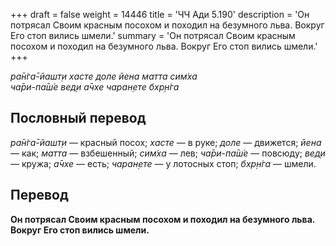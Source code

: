+++
draft = false
weight = 14446
title = 'ЧЧ Ади 5.190'
description = 'Он потрясал Своим красным посохом и походил на безумного льва. Вокруг Его стоп вились шмели.'
summary = 'Он потрясал Своим красным посохом и походил на безумного льва. Вокруг Его стоп вились шмели.'
+++

_ра̄н̇га̄-йашт̣и хасте доле йена матта сим̇ха  
ча̄ри-па̄ш́е вед̣и а̄чхе чаран̣ете бхр̣н̇га_

## Пословный перевод

_ра̄н̇га̄_\-_йашт̣и_ — красный посох; _хасте_ — в руке; _доле_ — движется; _йена_ — как; _матта_ — взбешенный; _сим̇ха_ — лев; _ча̄ри_\-_па̄ш́е_ — повсюду; _вед̣и_ — кружа; _а̄чхе_ — есть; _чаран̣ете_ — у лотосных стоп; _бхр̣н̇га_ — шмели.

## Перевод

**Он потрясал Своим красным посохом и походил на безумного льва. Вокруг Его стоп вились шмели.**
